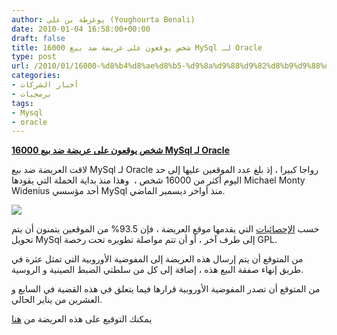 ```yaml
---
author: يوغرطة بن علي (Youghourta Benali)
date: 2010-01-04 16:58:00+00:00
draft: false
title: 16000 شخص يوقعون على عريضة ضد بيع MySql لـ Oracle
type: post
url: /2010/01/16000-%d8%b4%d8%ae%d8%b5-%d9%8a%d9%88%d9%82%d8%b9%d9%88%d9%86-%d8%b9%d9%84%d9%89-%d8%b9%d8%b1%d9%8a%d8%b6%d8%a9-%d8%b6%d8%af-%d8%a8%d9%8a%d8%b9-mysql-%d9%84%d9%80-oracle/
categories:
- أخبار الشركات
- برمجيات
tags:
- Mysql
- oracle
---
```


[**16000 شخص يوقعون على عريضة ضد بيع MySql لـ Oracle**](http://www.it-scoop.com/2010/01/16000-%d8%b4%d8%ae%d8%b5-%d9%8a%d9%88%d9%82%d8%b9%d9%88%d9%86-%d8%b9%d9%84%d9%89-%d8%b9%d8%b1%d9%8a%d8%b6%d8%a9-%d8%b6%d8%af-%d8%a8%d9%8a%d8%b9-mysql-%d9%84%d9%80-oracle/)


لاقت العريضة ضد بيع MySql لـ Oracle رواجا كبيرا ، إذ بلغ عدد الموقعين عليها إلى حد اليوم أكثر من 16000 شخص ،  وهذا منذ بداية الحملة التي يقودها Michael Monty Widenius أحد مؤسسي MySql منذ أواخر ديسمبر الماضي.

[![](http://www.it-scoop.com/wp-content/uploads/2010/01/mysql-oracle.png)
](http://www.it-scoop.com/2010/01/16000-%d8%b4%d8%ae%d8%b5-%d9%8a%d9%88%d9%82%d8%b9%d9%88%d9%86-%d8%b9%d9%84%d9%89-%d8%b9%d8%b1%d9%8a%d8%b6%d8%a9-%d8%b6%d8%af-%d8%a8%d9%8a%d8%b9-mysql-%d9%84%d9%80-oracle/)

حسب [الإحصائيات](http://helpmysql.org/en/stats) التي يقدمها موقع العريضة ، فإن 93.5% من الموقعين يتمنون أن يتم تحويل MySql إلى طرف آخر ، أو أن تتم مواصلة تطويره تحت رخصة GPL.

من المتوقع أن يتم إرسال هذه العريضة إلى المفوضية الأوروبية التي تمثل عثرة في طريق إنهاء صفقة البيع هذه ، إضافة إلى كل من سلطتي الضبط الصينية و الروسية.

من المتوقع أن تصدر المفوضية الأوروبية قرارها فيما يتعلق في هذه القضية في السابع و العشرين من يناير الحالي.

يمكنك التوقيع على هذه العريضة من [هنا](http://helpmysql.org/en/petition)
